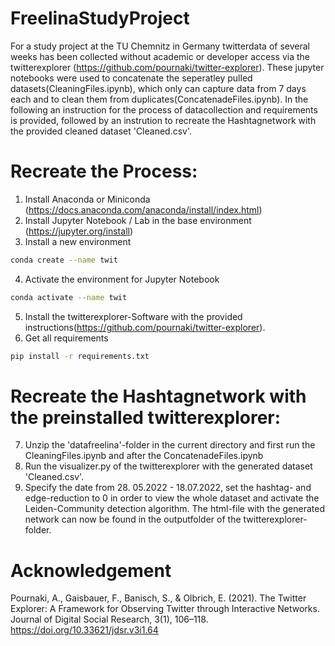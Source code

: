 # FreelinaStudyProject

For a study project at the TU Chemnitz in Germany twitterdata of several weeks has been collected without academic or developer access via the twitterexplorer (https://github.com/pournaki/twitter-explorer). These jupyter notebooks were used to concatenate the seperatley pulled datasets(CleaningFiles.ipynb), which only can capture data from 7 days each and to clean them from duplicates(ConcatenadeFiles.ipynb). In the following an instruction for the process of datacollection and requirements is provided, followed by an instrution to recreate the Hashtagnetwork with the provided cleaned dataset 'Cleaned.csv'.

# Recreate the Process:
1. Install Anaconda or Miniconda (https://docs.anaconda.com/anaconda/install/index.html)
2. Install Jupyter Notebook / Lab in the base environment (https://jupyter.org/install)
3. Install a new environment
```sh
conda create --name twit
```
4. Activate the environment for Jupyter Notebook
```sh
conda activate --name twit
```
5. Install the twitterexplorer-Software with the provided instructions(https://github.com/pournaki/twitter-explorer).
6. Get all requirements 
```sh
pip install -r requirements.txt
```

# Recreate the Hashtagnetwork with the preinstalled twitterexplorer:

7. Unzip the 'datafreelina'-folder in the current directory and first run the CleaningFiles.ipynb and after the ConcatenadeFiles.ipynb
8. Run the visualizer.py of the twitterexplorer with the generated dataset 'Cleaned.csv'.
9. Specify the date from 28. 05.2022 - 18.07.2022, set the hashtag- and edge-reduction to 0 in order to view the whole dataset and activate the Leiden-Community detection algorithm. The html-file with the generated network can now be found in the outputfolder of the twitterexplorer-folder.

# Acknowledgement
Pournaki, A., Gaisbauer, F., Banisch, S., & Olbrich, E. (2021). The Twitter Explorer: A Framework for Observing Twitter through Interactive Networks. Journal of Digital Social Research, 3(1), 106–118. https://doi.org/10.33621/jdsr.v3i1.64
